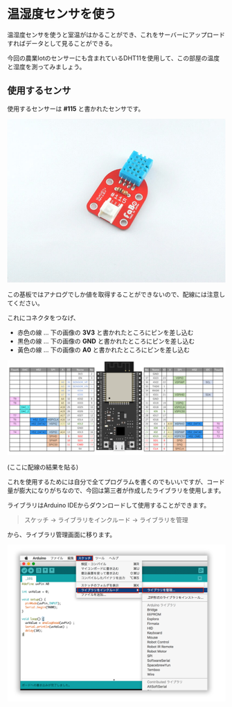 # 温湿度センサを使う

温湿度センサを使うと室温がはかることができ、これをサーバーにアップロードすればデータとして見ることができる。

今回の農業Iotのセンサーにも含まれているDHT11を使用して、この部屋の温度と湿度を測ってみましょう。

## 使用するセンサ

使用するセンサーは **#115** と書かれたセンサです。

![](./pic/5.humid/humid.jpg)

この基板ではアナログでしか値を取得することができないので、配線には注意してください。

これにコネクタをつなげ、

- 赤色の線 ... 下の画像の **3V3** と書かれたところにピンを差し込む
- 黒色の線 ... 下の画像の **GND** と書かれたところにピンを差し込む
- 黃色の線 ... 下の画像の **A0** と書かれたところにピンを差し込む

![PIN](../pic/ESP32_pin.png)

(ここに配線の結果を貼る)

これを使用するためには自分で全てプログラムを書くのでもいいですが、コード量が膨大になりがちなので、今回は第三者が作成したライブラリを使用します。

ライブラリはArduino IDEからダウンロードして使用することができます。

> スケッチ → ライブラリをインクルード → ライブラリを管理

から、ライブラリ管理画面に移ります。

![](./pic/5.humid/115lib.png)

